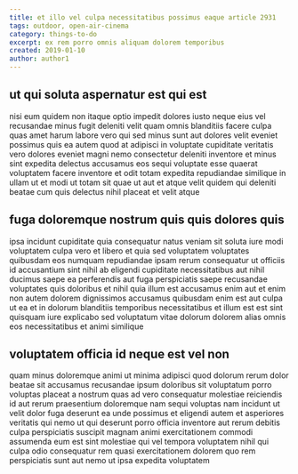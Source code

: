```yaml
---
title: et illo vel culpa necessitatibus possimus eaque article 2931
tags: outdoor, open-air-cinema
category: things-to-do
excerpt: ex rem porro omnis aliquam dolorem temporibus
created: 2019-01-10
author: author1
---
```


## ut qui soluta aspernatur est qui est

nisi eum quidem non itaque optio impedit dolores iusto neque eius vel recusandae minus fugit deleniti velit quam omnis blanditiis facere culpa quas amet harum labore vero qui sed minus sunt aut dolores velit eveniet possimus quis ea autem quod at adipisci in voluptate cupiditate veritatis vero dolores eveniet magni nemo consectetur deleniti inventore et minus sint expedita delectus accusamus eos sequi voluptate esse quaerat voluptatem facere inventore et odit totam expedita repudiandae similique in ullam ut et modi ut totam sit quae ut aut et atque velit quidem qui deleniti beatae cum quis delectus nihil placeat et velit atque

## fuga doloremque nostrum quis quis dolores quis

ipsa incidunt cupiditate quia consequatur natus veniam sit soluta iure modi voluptatem culpa vero et libero et quia sed voluptatem voluptates quibusdam eos numquam repudiandae ipsam rerum consequatur ut officiis id accusantium sint nihil ab eligendi cupiditate necessitatibus aut nihil ducimus saepe ea perferendis aut fuga perspiciatis saepe recusandae voluptates quis doloribus et nihil quia illum est accusamus enim aut et enim non autem dolorem dignissimos accusamus quibusdam enim est aut culpa ut ea et in dolorum blanditiis temporibus necessitatibus et illum est est sint quisquam iure explicabo sed voluptatum vitae dolorum dolorem alias omnis eos necessitatibus et animi similique

## voluptatem officia id neque est vel non

quam minus doloremque animi ut minima adipisci quod dolorum rerum dolor beatae sit accusamus recusandae ipsum doloribus sit voluptatum porro voluptas placeat a nostrum quas ad vero consequatur molestiae reiciendis id aut rerum praesentium doloremque nam sequi voluptas nam incidunt ut velit dolor fuga deserunt ea unde possimus et eligendi autem et asperiores veritatis qui nemo ut qui deserunt porro officia inventore aut rerum debitis culpa perspiciatis suscipit magnam animi exercitationem commodi assumenda eum est sint molestiae qui vel tempora voluptatem nihil qui culpa odio consequatur rem quasi exercitationem dolorem quo rem perspiciatis sunt aut nemo ut ipsa expedita voluptatem
